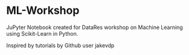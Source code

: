 # ML-Workshop
JuPyter Notebook created for DataRes workshop on Machine Learning using Scikit-Learn in Python.


Inspired by tutorials by Github user jakevdp
